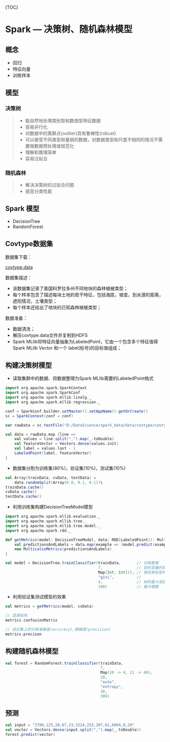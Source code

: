 

[TOC]

# Spark — 决策树、随机森林模型


## 概念

* 回归
* 特征向量
* 训练样本

## 模型

### 决策树

> * 能自然地处理类别型和数值型特征数据
> * 容易并行化
> * 对数据中的离群点(outlier)具有鲁棒性(robust)
> * 可以接受不同类型和量纲的数据，对数据类型和尺度不相同的情况不需要做数据预处理或规范化
> * 理解和推理简单
> * 容易过拟合

### 随机森林

> * 解决决策树的过拟合问题
> * 提高分类性能


## Spark 模型

* DecisionTree
* RandomForest


## Covtype数据集

数据集下载：

[covtype.data](https://archive.ics.uci.edu/ml/machine-learning-databases/covtype/)

数据集描述：

* 该数据集记录了美国科罗拉多州不同地块的森林植被类型；
* 每个样本包含了描述每块土地的若干特征，包括海拔，坡度，到水源的距离，遮阳情况，土壤类型；
* 每个样本还给出了地块的已知森林植被类型；

数据准备：

* 数据清洗；
* 解压covtype.data文件并复制到HDFS
* Spark MLlib将特征向量抽象为LabeledPoint，它由一个包含多个特征值得Spark MLlib Vector 和一个 label(标号)的目标值组成；


## 构建决策树模型

* 读取集群中的数据、将数据整理为Spark MLlib需要的LabeledPoint格式

```scala
import org.apache.spark.SparkContext
import org.apache.spark.SparkConf
import org.apache.spark.mllib.linalg._
import org.apache.spark.mllib.regression._

conf = SparkConf.builder.setMaster().setAppName().getOrCreate()
sc = SparkContext(conf = conf)

var rawData = sc.textFile("D:/DataScience/spark_data/data/covtype/covtype.data")

val data = rawData.map {line =>
	val values = line.split(",").map(_.toDouble)
	val featureVector = Vectors.dense(values.init)
	val label = values.last - 1
	LabeledPoint(label, featureVector)
}
```

* 数据集分割为训练集($80\%$)，验证集($10\%$)，测试集($10\%$)

```scala
val Array(trainData, cvData, testData) = 
	data.randomSplit(Array(0.8, 0.1, 0.1))\
trainData.cache()
cvData.cache()
testData.cache()
```

* 利用训练集构建DecisionTreeModel模型

```scala
import org.apache.spark.mllib.evaluation._
import org.apache.spark.mllib.tree._
import org.apache.spark.mllib.tree.model._
import org.apache.spark.rdd._

def getMetrics(model: DecisionTreeModel, data: RDD[LabeledPoint]): MulticlassMetrics ={
	val predictionsAndLabels = data.map(example => (model.predict(example.features), example.label))
	new MulticalssMetrics(predictionsAndLabels)
}

val model = DecisionTree.trainClassifier(trainData, 	  // 训练数据
										 7, 			  // 目标变量的取值个数
										 Map[Int, Int](), // 保存类别型特征的信息
										 "gini",          // 
										 4, 			  // 树的最大深度
										 100)			  // 最大桶数
```

* 利用验证集测试模型的效果

```scala
val metrics = getMetrics(model, cvData)

// 混淆矩阵
metrics.confusionMatrix

// 验证集上的分类准确度(accuracy),精确度(precision)
metrics.precison


```




## 构建随机森林模型

```scala
val forest = RandomForest.trainClassifier(trainData, 
										  7, 
										  Map(10 -> 4, 11 -> 40), 
										  20, 
										  "auto", 
										  "entropy", 
										  30, 
										  300)
```

## 预测


```scala
val input = "2709,125,28,67,23,3224,253,207,61,6094,0,29"
val vector = Vectors.dense(input.split(",").map(_.toDouble))
forest.predict(vector)
```

